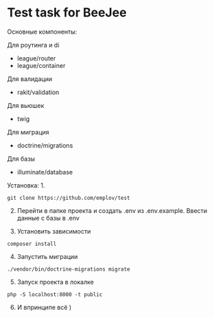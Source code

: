# Test task for BeeJee

Основные компоненты:

Для роутинга и di
 * league/router
 * league/container

Для валидации
 * rakit/validation

Для вьюшек
 * twig

Для миграция
 * doctrine/migrations

Для базы
 * illuminate/database

Установка:
1.
```
git clone https://github.com/emplov/test
```
2. Перейти в папке проекта и создать .env из .env.example. Ввести данные с базы в .env

3. Установить зависимости
```
composer install
```
4. Запустить миграции
```
./vendor/bin/doctrine-migrations migrate
```
5. Запуск проекта в локалке
```
php -S localhost:8000 -t public
```
6. И впринципе всё )